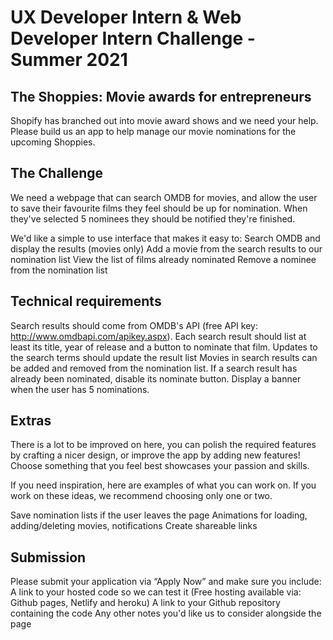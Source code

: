 # UX Developer Intern & Web Developer Intern Challenge - Summer 2021

## The Shoppies: Movie awards for entrepreneurs

Shopify has branched out into movie award shows and we need your help. Please build us an app to help manage our movie nominations for the upcoming Shoppies.

## The Challenge

We need a webpage that can search OMDB for movies, and allow the user to save their favourite films they feel should be up for nomination. When they've selected 5 nominees they should be notified they're finished.

We'd like a simple to use interface that makes it easy to:
Search OMDB and display the results (movies only)
Add a movie from the search results to our nomination list
View the list of films already nominated
Remove a nominee from the nomination list

## Technical requirements

Search results should come from OMDB's API (free API key: http://www.omdbapi.com/apikey.aspx).
Each search result should list at least its title, year of release and a button to nominate that film.
Updates to the search terms should update the result list
Movies in search results can be added and removed from the nomination list.
If a search result has already been nominated, disable its nominate button.
Display a banner when the user has 5 nominations.

## Extras

There is a lot to be improved on here, you can polish the required features by crafting a nicer design, or improve the app by adding new features! Choose something that you feel best showcases your passion and skills.

If you need inspiration, here are examples of what you can work on. If you work on these ideas, we recommend choosing only one or two.

Save nomination lists if the user leaves the page
Animations for loading, adding/deleting movies, notifications
Create shareable links

## Submission

Please submit your application via “Apply Now” and make sure you include:
A link to your hosted code so we can test it (Free hosting available via: Github pages, Netlify and heroku)
A link to your Github repository containing the code
Any other notes you'd like us to consider alongside the page
